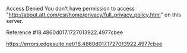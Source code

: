 Access Denied
You don't have permission to access "http://about.att.com/csr/home/privacy/full_privacy_policy.html" on this server.

Reference #18.4860d017.1727013922.4977cbee

https://errors.edgesuite.net/18.4860d017.1727013922.4977cbee